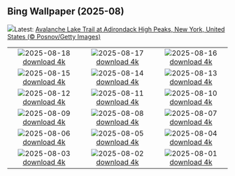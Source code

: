 ## Bing Wallpaper (2025-08)
![](https://www.bing.com/th?id=OHR.AvalancheLake_EN-CA8229303307_UHD.jpg&w=1000)Latest: [Avalanche Lake Trail at Adirondack High Peaks, New York, United States (© Posnov/Getty Images)](https://www.bing.com/th?id=OHR.AvalancheLake_EN-CA8229303307_UHD.jpg)

|      |      |      |
| :----: | :----: | :----: |
|![](https://www.bing.com/th?id=OHR.LyngvigLighthouse_EN-CA8074234624_UHD.jpg&pid=hp&w=384&h=216&rs=1&c=4)2025-08-18 [download 4k](https://www.bing.com/th?id=OHR.LyngvigLighthouse_EN-CA8074234624_UHD.jpg)|![](https://www.bing.com/th?id=OHR.ColorfulBeehives_EN-CA7943336590_UHD.jpg&pid=hp&w=384&h=216&rs=1&c=4)2025-08-17 [download 4k](https://www.bing.com/th?id=OHR.ColorfulBeehives_EN-CA7943336590_UHD.jpg)|![](https://www.bing.com/th?id=OHR.CNExhibit_EN-CA7387294969_UHD.jpg&pid=hp&w=384&h=216&rs=1&c=4)2025-08-16 [download 4k](https://www.bing.com/th?id=OHR.CNExhibit_EN-CA7387294969_UHD.jpg)|
|![](https://www.bing.com/th?id=OHR.PizNairPeak_EN-CA7466482253_UHD.jpg&pid=hp&w=384&h=216&rs=1&c=4)2025-08-15 [download 4k](https://www.bing.com/th?id=OHR.PizNairPeak_EN-CA7466482253_UHD.jpg)|![](https://www.bing.com/th?id=OHR.CoronaArch_EN-CA7314989674_UHD.jpg&pid=hp&w=384&h=216&rs=1&c=4)2025-08-14 [download 4k](https://www.bing.com/th?id=OHR.CoronaArch_EN-CA7314989674_UHD.jpg)|![](https://www.bing.com/th?id=OHR.KenyaElephants_EN-CA6960133643_UHD.jpg&pid=hp&w=384&h=216&rs=1&c=4)2025-08-13 [download 4k](https://www.bing.com/th?id=OHR.KenyaElephants_EN-CA6960133643_UHD.jpg)|
|![](https://www.bing.com/th?id=OHR.SantaMaddalena_EN-CA6755277822_UHD.jpg&pid=hp&w=384&h=216&rs=1&c=4)2025-08-12 [download 4k](https://www.bing.com/th?id=OHR.SantaMaddalena_EN-CA6755277822_UHD.jpg)|![](https://www.bing.com/th?id=OHR.LionessKenya_EN-CA6611934793_UHD.jpg&pid=hp&w=384&h=216&rs=1&c=4)2025-08-11 [download 4k](https://www.bing.com/th?id=OHR.LionessKenya_EN-CA6611934793_UHD.jpg)|![](https://www.bing.com/th?id=OHR.MaoriRock_EN-CA7654084969_UHD.jpg&pid=hp&w=384&h=216&rs=1&c=4)2025-08-10 [download 4k](https://www.bing.com/th?id=OHR.MaoriRock_EN-CA7654084969_UHD.jpg)|
|![](https://www.bing.com/th?id=OHR.IguazuArgentina_EN-CA6325716165_UHD.jpg&pid=hp&w=384&h=216&rs=1&c=4)2025-08-09 [download 4k](https://www.bing.com/th?id=OHR.IguazuArgentina_EN-CA6325716165_UHD.jpg)|![](https://www.bing.com/th?id=OHR.MinganWonders_EN-CA5648384478_UHD.jpg&pid=hp&w=384&h=216&rs=1&c=4)2025-08-08 [download 4k](https://www.bing.com/th?id=OHR.MinganWonders_EN-CA5648384478_UHD.jpg)|![](https://www.bing.com/th?id=OHR.BabyLemur_EN-CA5435344938_UHD.jpg&pid=hp&w=384&h=216&rs=1&c=4)2025-08-07 [download 4k](https://www.bing.com/th?id=OHR.BabyLemur_EN-CA5435344938_UHD.jpg)|
|![](https://www.bing.com/th?id=OHR.CaliforniaTidepool_EN-CA5246785571_UHD.jpg&pid=hp&w=384&h=216&rs=1&c=4)2025-08-06 [download 4k](https://www.bing.com/th?id=OHR.CaliforniaTidepool_EN-CA5246785571_UHD.jpg)|![](https://www.bing.com/th?id=OHR.LaplandOwl_EN-CA0382767904_UHD.jpg&pid=hp&w=384&h=216&rs=1&c=4)2025-08-05 [download 4k](https://www.bing.com/th?id=OHR.LaplandOwl_EN-CA0382767904_UHD.jpg)|![](https://www.bing.com/th?id=OHR.HappySunflower_EN-CA4879838776_UHD.jpg&pid=hp&w=384&h=216&rs=1&c=4)2025-08-04 [download 4k](https://www.bing.com/th?id=OHR.HappySunflower_EN-CA4879838776_UHD.jpg)|
|![](https://www.bing.com/th?id=OHR.FruitaPetroglyphs_EN-CA4731117661_UHD.jpg&pid=hp&w=384&h=216&rs=1&c=4)2025-08-03 [download 4k](https://www.bing.com/th?id=OHR.FruitaPetroglyphs_EN-CA4731117661_UHD.jpg)|![](https://www.bing.com/th?id=OHR.EdinburghFringe_EN-CA4550434753_UHD.jpg&pid=hp&w=384&h=216&rs=1&c=4)2025-08-02 [download 4k](https://www.bing.com/th?id=OHR.EdinburghFringe_EN-CA4550434753_UHD.jpg)|![](https://www.bing.com/th?id=OHR.NaPaliKauai_EN-CA4334699303_UHD.jpg&pid=hp&w=384&h=216&rs=1&c=4)2025-08-01 [download 4k](https://www.bing.com/th?id=OHR.NaPaliKauai_EN-CA4334699303_UHD.jpg)|
